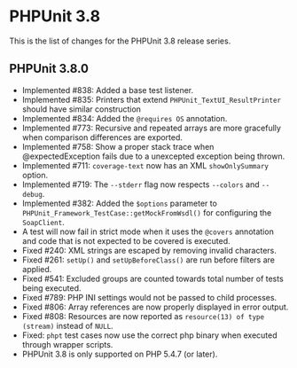 PHPUnit 3.8
===========

This is the list of changes for the PHPUnit 3.8 release series.

PHPUnit 3.8.0
-------------

* Implemented #838: Added a base test listener.
* Implemented #835: Printers that extend `PHPUnit_TextUI_ResultPrinter` should have similar construction
* Implemented #834: Added the `@requires OS` annotation.
* Implemented #773: Recursive and repeated arrays are more gracefully when comparison differences are exported.
* Implemented #758: Show a proper stack trace when @expectedException fails due to a unexcepted exception being thrown.
* Implemented #711: `coverage-text` now has an XML `showOnlySummary` option.
* Implemented #719: The `--stderr` flag now respects `--colors` and `--debug`.
* Implemented #382: Added the `$options` parameter to `PHPUnit_Framework_TestCase::getMockFromWsdl()` for configuring the `SoapClient`.
* A test will now fail in strict mode when it uses the `@covers` annotation and code that is not expected to be covered is executed.
* Fixed #240: XML strings are escaped by removing invalid characters.
* Fixed #261: `setUp()` and `setUpBeforeClass()` are run before filters are applied.
* Fixed #541: Excluded groups are counted towards total number of tests being executed.
* Fixed #789: PHP INI settings would not be passed to child processes.
* Fixed #806: Array references are now properly displayed in error output.
* Fixed #808: Resources are now reported as `resource(13) of type (stream)` instead of `NULL`.
* Fixed: `phpt` test cases now use the correct php binary when executed through wrapper scripts.
* PHPUnit 3.8 is only supported on PHP 5.4.7 (or later).
